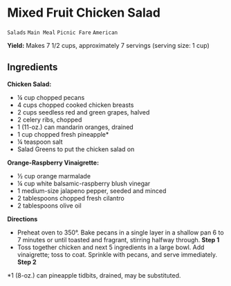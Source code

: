 # Mixed Fruit Chicken Salad

`Salads` `Main Meal` `Picnic Fare` `American`

**Yield:** Makes 7 1/2 cups, approximately 7 servings (serving size: 1 cup)

## **Ingredients**

**Chicken Salad:**

- ¼ cup chopped pecans 
- 4 cups chopped cooked chicken breasts 
- 2 cups seedless red and green grapes, halved 
- 2 celery ribs, chopped 
- 1 (11-oz.) can mandarin oranges, drained 
- 1 cup chopped fresh pineapple* 
- ¼ teaspoon salt 
- Salad Greens to put the chicken salad on

**Orange-Raspberry Vinaigrette:**

- ½ cup orange marmalade 
- ¼ cup white balsamic-raspberry blush vinegar 
- 1 medium-size jalapeno pepper, seeded and minced 
- 2 tablespoons chopped fresh cilantro 
- 2 tablespoons olive oil

**Directions**

- Preheat oven to 350°. Bake pecans in a single layer in a shallow pan 6 to 7 minutes or until toasted and fragrant, stirring halfway through.
    **Step 1**
- Toss together chicken and next 5 ingredients in a large bowl. Add vinaigrette; toss to coat. Sprinkle with pecans, and serve immediately.
    **Step 2**

*1 (8-oz.) can pineapple tidbits, drained, may be substituted.
